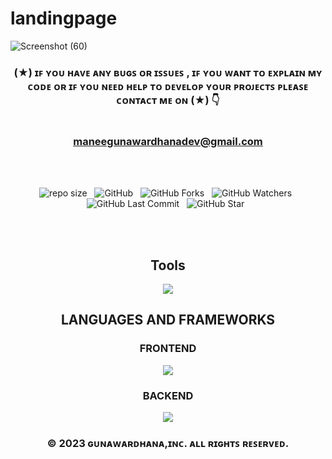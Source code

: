 

# landingpage
![Screenshot (60)](https://user-images.githubusercontent.com/100486080/222917256-115d554f-6d7b-466f-a3c2-93b28a9c9f41.png)

<div align="center">

### (★) ɪꜰ ʏᴏᴜ ʜᴀᴠᴇ ᴀɴʏ ʙᴜɢꜱ ᴏʀ ɪꜱꜱᴜᴇꜱ , ɪꜰ ʏᴏᴜ ᴡᴀɴᴛ ᴛᴏ ᴇxᴘʟᴀɪɴ ᴍʏ ᴄᴏᴅᴇ ᴏʀ ɪꜰ ʏᴏᴜ ɴᴇᴇᴅ ʜᴇʟᴘ ᴛᴏ ᴅᴇᴠᴇʟᴏᴘ ʏᴏᴜʀ ᴘʀᴏᴊᴇᴄᴛꜱ ᴘʟᴇᴀꜱᴇ ᴄᴏɴᴛᴀᴄᴛ ᴍᴇ ᴏɴ (★) 👇<br> <br> <br> maneegunawardhanadev@gmail.com

</div>

<br><br>
<div align="center">

![repo size](https://img.shields.io/github/repo-size/mGunawardhana/Easy-car-rental-private-limited?style=for-the-badge) &nbsp;
![GitHub](https://img.shields.io/github/license/mGunawardhana/Easy-car-rental-private-limited?style=for-the-badge) &nbsp;
![GitHub Forks](https://img.shields.io/github/forks/mGunawardhana/Easy-car-rental-private-limited?&labelColor=black&color=f7b731&style=for-the-badge) &nbsp;
![GitHub Watchers](https://img.shields.io/github/watchers/mGunawardhana/Easy-car-rental-private-limited?style=for-the-badge) &nbsp;
![GitHub Last Commit](https://img.shields.io/github/last-commit/mGunawardhana/Easy-car-rental-private-limited?style=for-the-badge) &nbsp;
![GitHub Star](https://img.shields.io/github/stars/mGunawardhana/Easy-car-rental-private-limited?style=for-the-badge) &nbsp;

</div>
<br><br>


<div align="center">

<h2>Tools</h2>
     <img src="https://skillicons.dev/icons?i=idea,git,github,vscode" />
     <br>
  <h2> LANGUAGES AND FRAMEWORKS </h2>
 

</div>




<div align="center">

<h3>FRONTEND</h3>
  <img src="https://skillicons.dev/icons?i=html,css,bootstrap,js,jquery,nodejs" />
</div>


<div align="center">
 <h3>BACKEND</h3>
     <img src="https://skillicons.dev/icons?i=hibernate,java,mysql,spring,svelte" />

</div>





<div align="center">

### © 2023 ɢᴜɴᴀᴡᴀʀᴅʜᴀɴᴀ,ɪɴᴄ. ᴀʟʟ ʀɪɢʜᴛꜱ ʀᴇꜱᴇʀᴠᴇᴅ.

</div>
